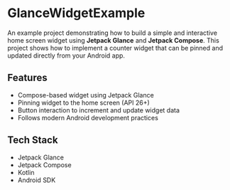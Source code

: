 # GlanceWidgetExample

An example project demonstrating how to build a simple and interactive home screen widget using **Jetpack Glance** and **Jetpack Compose**. This project shows how to implement a counter widget that can be pinned and updated directly from your Android app.

## Features

- Compose-based widget using Jetpack Glance
- Pinning widget to the home screen (API 26+)
- Button interaction to increment and update widget data
- Follows modern Android development practices

## Tech Stack
- Jetpack Glance
- Jetpack Compose
- Kotlin
- Android SDK
